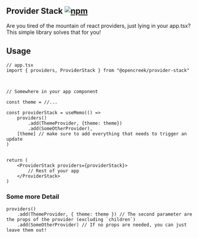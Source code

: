 ## Provider Stack [![npm](https://img.shields.io/npm/v/@opencreek/provider-stack)](https://www.npmjs.com/package/@opencreek/provider-stack)

Are you tired of the mountain of react providers, just lying in your app.tsx?
This simple library solves that for you!

## Usage

```tsx
// app.tsx
import { providers, ProviderStack } from "@opencreek/provider-stack"



// Somewhere in your app component

const theme = //...

const providerStack = useMemo(() =>
    providers()
        .add(ThemeProvider, {theme: theme})
        .add(SomeOtherProvider),
    [theme] // make sure to add everything that needs to trigger an update
)


return (
    <ProviderStack providers={providerStack}>
        // Rest of your app
    </ProviderStack>
)
```

### Some more Detail

```tsx
providers()
    .add(ThemeProvider, { theme: theme }) // The second parameter are the props of the provider (excluding `children`)
    .add(SomeOtherProvider) // If no props are needed, you can just leave them out!
```
